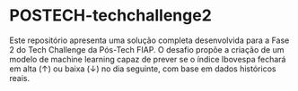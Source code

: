# POSTECH-techchallenge2
Este repositório apresenta uma solução completa desenvolvida para a Fase 2 do Tech Challenge da Pós-Tech FIAP. O desafio propõe a criação de um modelo de machine learning capaz de prever se o índice Ibovespa fechará em alta (↑) ou baixa (↓) no dia seguinte, com base em dados históricos reais.
